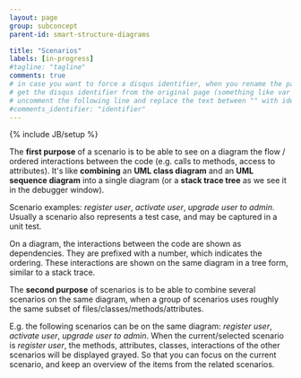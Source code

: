 ```yaml
---
layout: page
group: subconcept
parent-id: smart-structure-diagrams

title: "Scenarios"
labels: [in-progress]
#tagline: "tagline"
comments: true
# in case you want to force a disqus identifier, when you rename the page
# get the disqus identifier from the original page (something like var disqus_identifier = 'ident';),
# uncomment the following line and replace the text between "" with ident
#comments_identifier: "identifier"
---
```

{% include JB/setup %}

The **first purpose** of a scenario is to be able to see on a diagram the flow / ordered interactions between the code (e.g. calls to methods, access to attributes). It's like **combining** an **UML class diagram** and an **UML sequence diagram** into a single diagram (or a **stack trace tree** as we see it in the debugger window). 

<div class="alert alert-info">
Scenario examples: <em>register user</em>, <em>activate user</em>, <em>upgrade user to admin</em>. Usually a scenario also represents a test case, and may be captured in a unit test.
</div>

On a diagram, the interactions between the code are shown as dependencies. They are prefixed with a number, which indicates the ordering. These interactions are shown on the same diagram in a tree form, similar to a stack trace. 

The **second purpose** of scenarios is to be able to combine several scenarios on the same diagram, when a group of scenarios uses roughly the same subset of files/classes/methods/attributes. 

<div class="alert alert-info">
E.g. the following scenarios can be on the same diagram: <em>register user</em>, <em>activate user</em>, <em>upgrade user to admin</em>. When the current/selected scenario is <em>register user</em>, the methods, attributes, classes, interactions of the other scenarios will be displayed grayed. So that you can focus on the current scenario, and keep an overview of the items from the related scenarios.
</div>